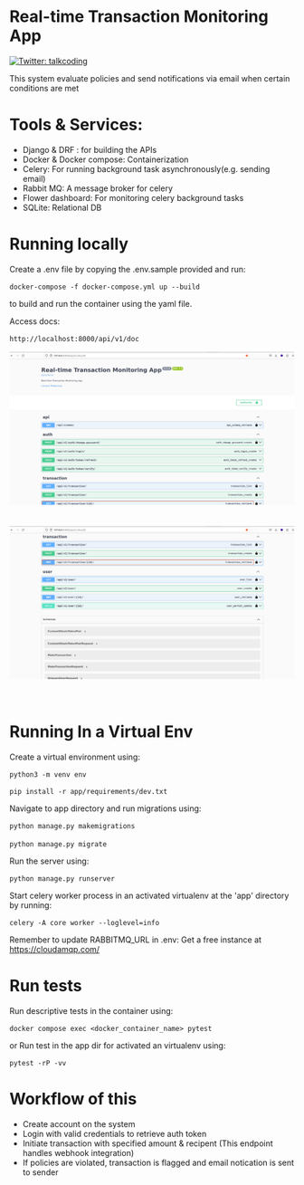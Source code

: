 # Real-time Transaction Monitoring App
<p>
  <a href="https://twitter.com/talkcoding" target="_blank">
    <img alt="Twitter: talkcoding" src="https://img.shields.io/twitter/follow/Talkcoding.svg?style=social" />
  </a>
</p>
This system evaluate policies and  send notifications via email when certain conditions are met

# Tools & Services:
- Django & DRF : for building the APIs
- Docker & Docker compose: Containerization
- Celery: For running background task asynchronously(e.g. sending email)
- Rabbit MQ: A message broker for celery
- Flower dashboard: For monitoring celery background tasks
- SQLite: Relational DB

# Running locally

Create a .env file by copying the .env.sample provided and run:

```
docker-compose -f docker-compose.yml up --build
```
to build and run the container using the  yaml file.

Access docs:
```sh
http://localhost:8000/api/v1/doc
```
![Screenshot](screenshot1.png)
<br><br><br>
![Screenshot](screenshot2.png)
<br><br><br>


# Running In a Virtual Env

Create a virtual environment using:
```
python3 -m venv env
```

```
pip install -r app/requirements/dev.txt
```

Navigate to app directory and run migrations using:

```
python manage.py makemigrations

python manage.py migrate
```

Run the server using:
```
python manage.py runserver
```

Start celery worker process in an activated virtualenv at the 'app' directory by running:

```
celery -A core worker --loglevel=info
```

Remember to update RABBITMQ_URL in .env:
Get a free instance at https://cloudamqp.com/


# Run tests
Run descriptive tests in the container using:
```
docker compose exec <docker_container_name> pytest
```

or Run test in the app dir for activated an virtualenv using:

```
pytest -rP -vv
```
# Workflow of this
- Create account on the system
- Login with valid credentials to retrieve auth token
- Initiate transaction with specified amount & recipent (This endpoint handles webhook integration)
- If policies are violated, transaction is flagged and email notication is sent to sender
